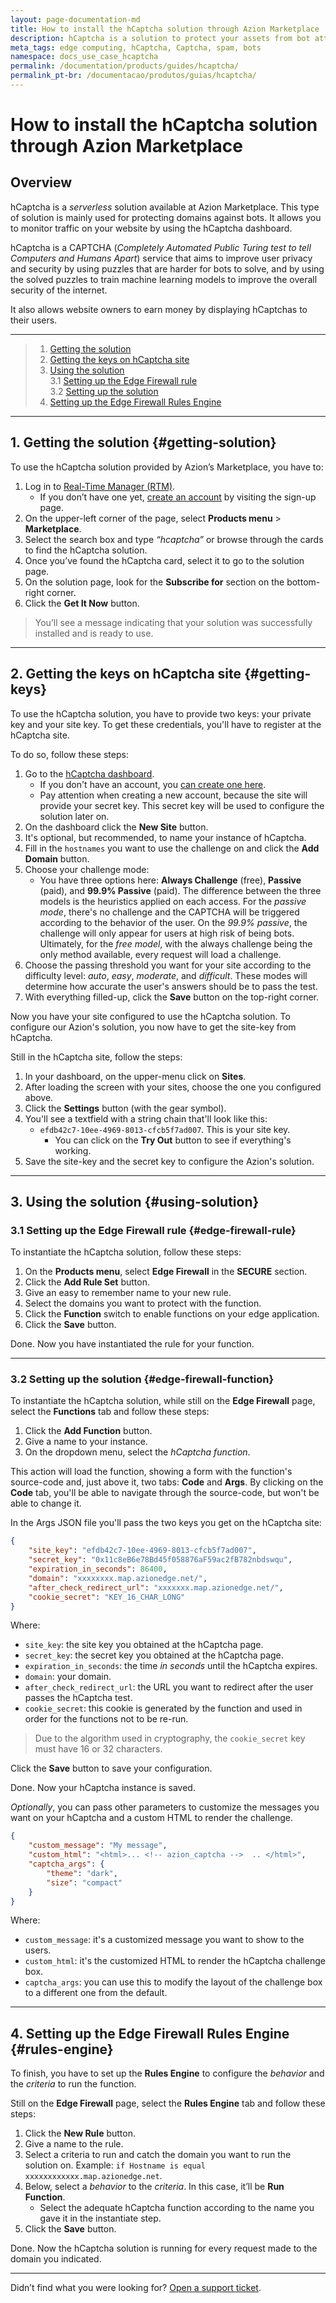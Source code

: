```yaml
---
layout: page-documentation-md
title: How to install the hCaptcha solution through Azion Marketplace
description: hCaptcha is a solution to protect your assets from bot attacks, SPAM, and others.
meta_tags: edge computing, hCaptcha, Captcha, spam, bots
namespace: docs_use_case_hcaptcha
permalink: /documentation/products/guides/hcaptcha/
permalink_pt-br: /documentacao/produtos/guias/hcaptcha/
---
```


# How to install the hCaptcha solution through Azion Marketplace

## Overview
hCaptcha is a *serverless* solution available at Azion Marketplace. This type of solution is mainly used for protecting domains against bots. It allows you to monitor traffic on your website by using the hCaptcha dashboard.

hCaptcha is a CAPTCHA (*Completely Automated Public Turing test to tell Computers and Humans Apart*) service that aims to improve user privacy and security by using puzzles that are harder for bots to solve, and by using the solved puzzles to train machine learning models to improve the overall security of the internet. 

It also allows website owners to earn money by displaying hCaptchas to their users.

---

> 1. [Getting the solution](#getting-solution)
> 2. [Getting the keys on hCaptcha site](#getting-keys)
> 3. [Using the solution](#using-solution)\
> 3.1 [Setting up the Edge Firewall rule](#edge-firewall-rule)\
> 3.2 [Setting up the solution](#edge-firewall-function)
> 4. [Setting up the Edge Firewall Rules Engine](#rules-engine)

---

## 1. Getting the solution {#getting-solution}

To use the hCaptcha solution provided by Azion’s Marketplace, you have to:

1. Log in to [Real-Time Manager (RTM)](https://manager.azion.com/).
    - If you don’t have one yet, [create an account](https://manager.azion.com/signup/) by visiting the sign-up page.
2. On the upper-left corner of the page, select **Products menu** > **Marketplace**.
3. Select the search box and type *“hcaptcha”* or browse through the cards to find the hCaptcha solution.
4. Once you’ve found the hCaptcha card, select it to go to the solution page.
5. On the solution page, look for the **Subscribe for** section on the bottom-right corner.
6. Click the **Get It Now** button.

> You’ll see a message indicating that your solution was successfully installed and is ready to use.

---

## 2. Getting the keys on hCaptcha site {#getting-keys}

To use the hCaptcha solution, you have to provide two keys: your private key and your site key. To get these credentials, you'll have to register at the hCaptcha site. 

To do so, follow these steps:

1. Go to the [hCaptcha dashboard](https://dashboard.hcaptcha.com/overview).
    - If you don't have an account, you [can create one here](https://www.hcaptcha.com/signup-interstitial).
    - Pay attention when creating a new account, because the site will provide your secret key. This secret key will be used to configure the solution later on.
2. On the dashboard click the **New Site** button.
3. It's optional, but recommended, to name your instance of hCaptcha.
4. Fill in the `hostnames` you want to use the challenge on and click the **Add Domain** button.
5. Choose your challenge mode:
    - You have three options here: **Always Challenge** (free), **Passive** (paid), and **99.9% Passive** (paid). The difference between the three models is the heuristics applied on each access. For the *passive mode*, there's no challenge and the CAPTCHA will be triggered according to the behavior of the user. On the *99.9% passive*, the challenge will only appear for users at high risk of being bots. Ultimately, for the *free model*, with the always challenge being the only method available, every request will load a challenge.
6. Choose the passing threshold you want for your site according to the difficulty level: *auto*, *easy*, *moderate*, and *difficult*. These modes will determine how accurate the user's answers should be to pass the test.
7. With everything filled-up, click the **Save** button on the top-right corner.

Now you have your site configured to use the hCaptcha solution. To configure our Azion's solution, you now have to get the site-key from hCaptcha. 

Still in the hCaptcha site, follow the steps:

1. In your dashboard, on the upper-menu click on **Sites**.
2. After loading the screen with your sites, choose the one you configured above.
3. Click the **Settings** button (with the gear symbol).
4. You'll see a textfield with a string chain that'll look like this:
    - `efdb42c7-10ee-4969-8013-cfcb5f7ad007`. This is your site key.
        - You can click on the **Try Out** button to see if everything's working.
5. Save the site-key and the secret key to configure the Azion's solution.

---

## 3. Using the solution {#using-solution}
### 3.1 Setting up the Edge Firewall rule {#edge-firewall-rule}

To instantiate the hCaptcha solution, follow these steps:

1. On the **Products menu**, select **Edge Firewall** in the **SECURE** section.
2. Click the **Add Rule Set** button.
3. Give an easy to remember name to your new rule.
4. Select the domains you want to protect with the function.
5. Click the **Function** switch to enable functions on your edge application.
6. Click the **Save** button.

Done. Now you have instantiated the rule for your function.

---
### 3.2 Setting up the solution {#edge-firewall-function}

To instantiate the hCaptcha solution, while still on the **Edge Firewall** page, select the **Functions** tab and follow these steps:

1. Click the **Add Function** button.
2. Give a name to your instance.
3. On the dropdown menu, select the *hCaptcha function*.

This action will load the function, showing a form with the function's source-code and, just above it, two tabs: **Code** and **Args**. By clicking on the **Code** tab, you'll be able to navigate through the source-code, but won't be able to change it.

In the Args JSON file you'll pass the two keys you get on the hCaptcha site:

```json
{
	"site_key": "efdb42c7-10ee-4969-8013-cfcb5f7ad007",
	"secret_key": "0x11c8eB6e78Bd45f058876aF59ac2fB782nbdswqu",
	"expiration_in_seconds": 86400,
	"domain": "xxxxxxxx.map.azionedge.net/",
	"after_check_redirect_url": "xxxxxxx.map.azionedge.net/",
	"cookie_secret": "KEY_16_CHAR_LONG"
}
```

Where:
- `site_key`: the site key you obtained at the hCaptcha page.
- `secret_key`: the secret key you obtained at the hCaptcha page.
- `expiration_in_seconds`: the time *in seconds* until the hCaptcha expires.
- `domain`: your domain.
- `after_check_redirect_url`: the URL you want to redirect after the user passes the hCaptcha test.
- `cookie_secret`: this cookie is generated by the function and used in order for the functions not to be re-run. 

> Due to the algorithm used in cryptography, the `cookie_secret` key must have 16 or 32 characters.

Click the **Save** button to save your configuration.

Done. Now your hCaptcha instance is saved.

*Optionally*, you can pass other parameters to customize the messages you want on your hCaptcha and a custom HTML to render the challenge.

```json
{
    "custom_message": "My message",
    "custom_html": "<html>... <!-- azion_captcha -->  .. </html>",
    "captcha_args": {
        "theme": "dark",
        "size": "compact"
    }
}
```

Where:
- `custom_message`: it's a customized message you want to show to the users.
- `custom_html`: it's the customized HTML to render the hCaptcha challenge box.
- `captcha_args`: you can use this to modify the layout of the challenge box to a different one from the default.

---
## 4. Setting up the Edge Firewall Rules Engine {#rules-engine}

To finish, you have to set up the **Rules Engine** to configure the *behavior* and the *criteria* to run the function.

Still on the **Edge Firewall** page, select the **Rules Engine** tab and follow these steps:

1. Click the **New Rule** button.
2. Give a name to the rule.
3. Select a criteria to run and catch the domain you want to run the solution on. Example: `if Hostname is equal xxxxxxxxxxxx.map.azionedge.net`.
4. Below, select a *behavior* to the *criteria*. In this case, it’ll be **Run Function**. 
    - Select the adequate hCaptcha function according to the name you gave it in the instantiate step.
5. Click the **Save** button.

Done. Now the hCaptcha solution is running for every request made to the domain you indicated.

---

Didn’t find what you were looking for? [Open a support ticket](https://tickets.azion.com/).

